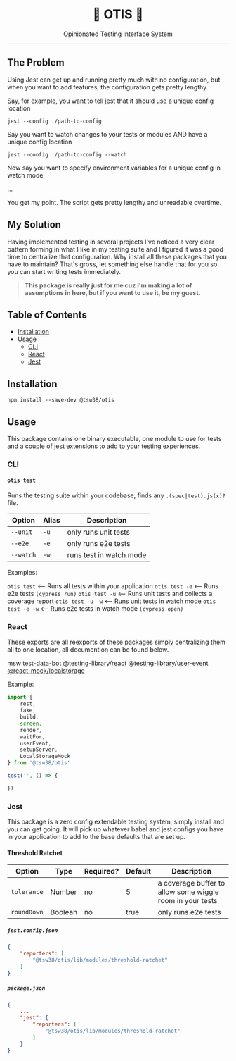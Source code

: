 <div align="center">
<h1>🦺 OTIS 🦺</h1>
<p>Opinionated Testing Interface System</p>
</div>

-----

## The Problem

Using Jest can get up and running pretty much with no configuration, but when you want to add features, the configuration gets pretty lengthy.

Say, for example, you want to tell jest that it should use a unique config location

`jest --config ./path-to-config`

Say you want to watch changes to your tests or modules AND have a unique config location

`jest --config ./path-to-config --watch`

Now say you want to specify environment variables for a unique config in watch mode

...

You get my point. The script gets pretty lengthy and unreadable overtime.


## My Solution

Having implemented testing in several projects I've noticed a very clear pattern forming in what I like in my testing suite and I figured it was a good time to centralize that configuration. Why install all these packages that you have to maintain? That's gross, let something else handle that for you so you can start writing tests immediately.

> **This package is really just for me cuz I'm making a lot of assumptions in here, but if you want to use it, be my guest.**

## Table of Contents
- [Installation](#installation)
- [Usage](#usage)
    - [CLI](#cli)
    - [React](#react)
    - [Jest](#jest)

## Installation

```shell
npm install --save-dev @tsw38/otis
```

## Usage

This package contains one binary executable, one module to use for tests and a couple of jest extensions to add to your testing experiences.

### CLI

#### `otis test`
Runs the testing suite within your codebase, finds any `.(spec|test).js(x)?` file.

|    Option    | Alias | Description             |
| ------------ | ----- | ----------------------- |
| `--unit`     | `-u`  | only runs unit tests    |
| `--e2e`      | `-e`  | only runs e2e tests     |
| `--watch`    | `-w`  | runs test in watch mode |

Examples:

`otis test`       <-- Runs all tests within your application
`otis test -e`    <-- Runs e2e tests `(cypress run)`
`otis test -u`    <-- Runs unit tests and collects a coverage report
`otis test -u -w` <-- Runs unit tests in watch mode
`otis test -e -w` <-- Runs e2e tests in watch mode `(cypress open)`

### React

These exports are all reexports of these packages simply centralizing them all to one location, all documention can be found below.

[msw](https://www.npmjs.com/package/msw)
[test-data-bot](https://www.npmjs.com/package/@jackfranklin/test-data-bot)
[@testing-library/react](https://www.npmjs.com/package/@testing-library/react)
[@testing-library/user-event](https://www.npmjs.com/package/@testing-library/user-event)
[@react-mock/localstorage](https://www.npmjs.com/package/@react-mock/localstorage)


Example:

```jsx
import {
    rest,
    fake,
    build,
    screen,
    render,
    waitFor,
    userEvent,
    setupServer,
    LocalStorageMock
} from '@tsw38/otis'

test('', () => {

})
```

### Jest

This package is a zero config extendable testing system, simply install  and you can get going. It will pick up whatever babel and jest configs you have in your application to add to the base defaults that are set up.

#### Threshold Ratchet

|    Option    | Type    | Required? | Default | Description             |
| ------------ | ------- | --------- | ------- | ----------------------- |
| `tolerance`  | Number  |    no     |  5      | a coverage buffer to allow some wiggle room in your tests    |
| `roundDown`  | Boolean |    no     | true    | only runs e2e tests     |

##### `jest.config.json`
```json
{
    "reporters": [
        "@tsw38/otis/lib/modules/threshold-ratchet"
    ]
}
```
##### `package.json`
```json
{
    ...
    "jest": {
        "reporters": [
            "@tsw38/otis/lib/modules/threshold-ratchet"
        ]
    }
}
```
